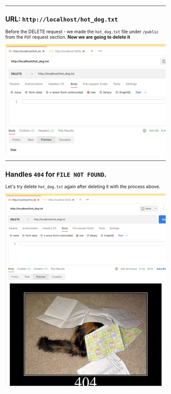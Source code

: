 <!-- Space -->

---

## URL: `http://localhost/hot_dog.txt`

Before the DELETE request - we made the `hot_dog.txt` file under `/public` from the `PUT` request section. **Now we are going to delete it**

![DELETE AFTER](markdown/delete_after.png)

---

## Handles `404` for `FILE NOT FOUND`.

Let's try delete `hot_dog.txt` again after deleting it with the process above.

![DELETE 404](markdown/delete_404.png)